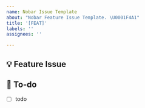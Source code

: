 ```yaml
---
name: Nobar Issue Template
about: "Nobar Feature Issue Template. \U0001F4A1"
title: '[FEAT]'
labels: ''
assignees: ''

---
```


## 💡 Feature Issue
<!-- 관련 이슈에 대해 설명해주세요. -->

## 🌿  To-do
<!-- 해야 할 일들을 적어주세요. -->
- [ ] todo
